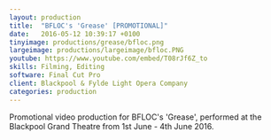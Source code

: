 ```yaml
---
layout: production
title:  "BFLOC's 'Grease' [PROMOTIONAL]"
date:   2016-05-12 10:39:17 +0100
tinyimage: productions/grease/bfloc.png
largeimage: productions/largeimage/bfloc.PNG
youtube: https://www.youtube.com/embed/T08rJf6Z_to
skills: Filming, Editing
software: Final Cut Pro
client: Blackpool & Fylde Light Opera Company
categories: production
---
```

<!--The date is in american format, sorry!-->
<!--For the youtube link, copy from the videos page, an example would be 'https://www.youtube.com/embed/rT26VIe_VBQ'-->
<!-- Tinyimage must be 500 x 500 pixels, make background transparent (looks better but optional), url is from the /images directory -->
<!-- Write the description below, no character limit -->

Promotional video production for BFLOC's 'Grease', performed at the Blackpool Grand Theatre from 1st June - 4th June 2016.
